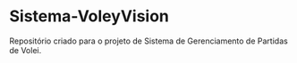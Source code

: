 # Sistema-VoleyVision
Repositório criado para o projeto  de Sistema de Gerenciamento de Partidas de Volei.
